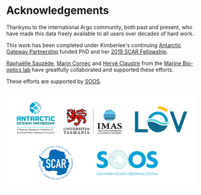# Acknowledgements
Thankyou to the international Argo community, both past and present, who have made this data freely available to all users over decades of hard work.

This work has been completed under Kimberlee's continuing [Antarctic Gateway Partnership](https://www.imas.utas.edu.au/antarctic-gateway-partnership) funded PhD and her [2019 SCAR Fellowship](https://www.scar.org/awards/fellowships/overview/).

[Raphaëlle Sauzède](https://www.researchgate.net/profile/Raphaelle_Sauzede), [Marin Cornec](https://www.researchgate.net/profile/Marin_Cornec) and [Hervé Claustre](https://www.researchgate.net/profile/Herve_Claustre) from the [Marine Bio-optics lab](http://omtab.obs-vlfr.fr/index.htm) have greatfully collaborated and supported these efforts.

These efforts are supported by [SOOS](http://www.soos.aq/).



![Logos](./Ack.png)
